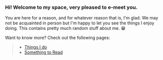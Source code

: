 ### Hi! Welcome to my space, very pleased to e-meet you. 
You are here for a reason, and for whatever reason that is, I'm glad. We may not be acquainted in person but I'm happy to let you see the things I enjoy doing. This contains pretty much random stuff about me. 😁

Want to know more? Check out the following pages:
> * [Things I do](./pages/about.md) 
> * [Something to Read](./pages/readings.md) 

